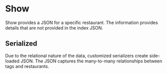 # Show

Show provides a JSON for a specific restaurant. The information provides details that are not provided in the index JSON.


## Serialized
Due to the relational nature of the data, customized serializers create side-loaded JSON. The JSON captures the many-to-many relationships between tags and restaurants.

